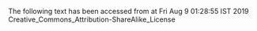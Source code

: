 The following text has been accessed from at Fri Aug 9 01:28:55 IST 2019
Creative_Commons_Attribution-ShareAlike_License
